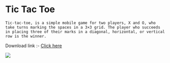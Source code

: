 # Tic Tac Toe

    Tic-tac-toe, is a simple mobile game for two players, X and O, who take turns marking the spaces in a 3×3 grid. The player who succeeds in placing three of their marks in a diagonal, horizontal, or vertical row is the winner.

Download link :- [Click here](downloads/app-armeabi-v7a-release.apk)

![](screenshots/mockup.png)
